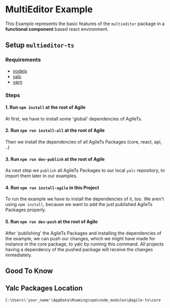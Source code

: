 # MultiEditor Example

This Example represents the basic features of the `multieditor` package in a **functional component** based react environment.

## Setup `multieditor-ts`

### Requirements
- [nodejs](https://nodejs.org/en/)
- [yalc](https://www.npmjs.com/package/yalc)
- [yarn](https://yarnpkg.com/)

### Steps

#### 1. Run `npm install` at the root of Agile
At first, we have to install some 'global' dependencies of AgileTs.

#### 2. Run `npm run install-all` at the root of Agile
Then we install the dependencies of all AgileTs Packages (core, react, api, ..)

#### 3. Run `npm run dev-publish` at the root of Agile
As next step we `publish` all AgileTs Packages to our local `yalc` repository,
to import them later in our examples.

#### 4. Run `npm run install-agile` in this Project
To run the example we have to install the dependencies of it, too.
We aren't using `npm install`, because we want to add the just published AgileTs Packages properly.

#### 5. Run `npm run dev-push` at the root of Agile
After 'publishing' the AgileTs Packages and installing the dependencies of the example, we can push our changes,
which we might have made for instance in the core package, to yalc by running this command.
All projects having a dependency of the pushed package will receive the changes immediately.

## Good To Know

## Yalc Packages Location
`C:\Users\'your_name'\AppData\Roaming\npm\node_modules\@agile-ts\core`